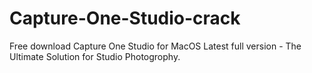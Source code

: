 # Capture-One-Studio-crack
Free download Capture One Studio for MacOS Latest full version - The Ultimate Solution for Studio Photogrophy.
